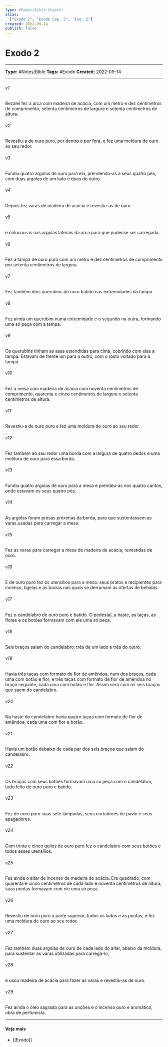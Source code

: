 ```yaml
---
type: #Pages/Bible-Chapter
alias:
  ["Exodo 2", "Exodo Cap. 2", "Exo. 2"]
created: 2022-09-14
publish: false
---
```


# Exodo 2

---

**Type:** #Notes/Bible
**Tags:** #Exodo
**Created:** 2022-09-14

---

###### v1
Bezalel fez a arca com madeira de acácia, com um metro e dez centímetros de comprimento, setenta centímetros de largura e setenta centímetros de altura.
###### v2
Revestiu-a de ouro puro, por dentro e por fora, e fez uma moldura de ouro ao seu redor.
###### v3
Fundiu quatro argolas de ouro para ela, prendendo-as a seus quatro pés, com duas argolas de um lado e duas do outro.
###### v4
Depois fez varas de madeira de acácia e revestiu-as de ouro
###### v5
e colocou-as nas argolas laterais da arca para que pudesse ser carregada.
###### v6
Fez a tampa de ouro puro com um metro e dez centímetros de comprimento por setenta centímetros de largura.
###### v7
Fez também dois querubins de ouro batido nas extremidades da tampa.
###### v8
Fez ainda um querubim numa extremidade e o segundo na outra, formando uma só peça com a tampa.
###### v9
Os querubins tinham as asas estendidas para cima, cobrindo com elas a tampa. Estavam de frente um para o outro, com o rosto voltado para a tampa.
###### v10
Fez a mesa com madeira de acácia com noventa centímetros de comprimento, quarenta e cinco centímetros de largura e setenta centímetros de altura.
###### v11
Revestiu-a de ouro puro e fez uma moldura de ouro ao seu redor.
###### v12
Fez também ao seu redor uma borda com a largura de quatro dedos e uma moldura de ouro para essa borda.
###### v13
Fundiu quatro argolas de ouro para a mesa e prendeu-as nos quatro cantos, onde estavam os seus quatro pés.
###### v14
As argolas foram presas próximas da borda, para que sustentassem as varas usadas para carregar a mesa.
###### v15
Fez as varas para carregar a mesa de madeira de acácia, revestidas de ouro.
###### v16
E de ouro puro fez os utensílios para a mesa: seus pratos e recipientes para incenso, tigelas e as bacias nas quais se derramam as ofertas de bebidas.
###### v17
Fez o candelabro de ouro puro e batido. O pedestal, a haste, as taças, as flores e os botões formavam com ele uma só peça.
###### v18
Seis braços saíam do candelabro: três de um lado e três do outro.
###### v19
Havia três taças com formato de flor de amêndoa, num dos braços, cada uma com botão e flor, e três taças com formato de flor de amêndoa no braço seguinte, cada uma com botão e flor. Assim será com os seis braços que saem do candelabro.
###### v20
Na haste do candelabro havia quatro taças com formato de flor de amêndoa, cada uma com flor e botão.
###### v21
Havia um botão debaixo de cada par dos seis braços que saíam do candelabro.
###### v22
Os braços com seus botões formavam uma só peça com o candelabro, tudo feito de ouro puro e batido.
###### v23
Fez de ouro puro suas sete lâmpadas, seus cortadores de pavio e seus apagadores.
###### v24
Com trinta e cinco quilos de ouro puro fez o candelabro com seus botões e todos esses utensílios.
###### v25
Fez ainda o altar de incenso de madeira de acácia. Era quadrado, com quarenta e cinco centímetros de cada lado e noventa centímetros de altura; suas pontas formavam com ele uma só peça.
###### v26
Revestiu de ouro puro a parte superior, todos os lados e as pontas, e fez uma moldura de ouro ao seu redor.
###### v27
Fez também duas argolas de ouro de cada lado do altar, abaixo da moldura, para sustentar as varas utilizadas para carregá-lo,
###### v28
e usou madeira de acácia para fazer as varas e revestiu-as de ouro.
###### v29
Fez ainda o óleo sagrado para as unções e o incenso puro e aromático, obra de perfumista.


---

#### Veja mais

- [[Exodo]]
